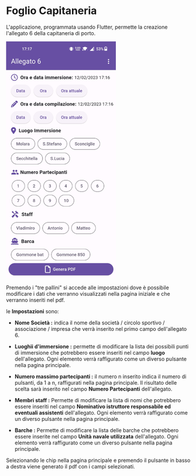 # Foglio Capitaneria

L'applicazione, programmata usando Flutter, permette la creazione l'allegato 6 della capitaneria di porto.

<img src = "PaginaPrincipale.jpg" width = "300">

Premendo i "tre pallini" si accede alle impostazioni dove è possibile modificare i dati che verranno visualizzati nella pagina iniziale e che verranno inseriti nel pdf.


le **Impostazioni** sono:

* **Nome Società :** indica il nome della società / circolo sportivo / associazione / impresa che verrà inserito nel primo campo dell'allegato 6.

*  **Luoghii d'immersione :** permette di modificare la lista dei possibili punti di immersione che potrebbero essere inseriti nel campo **luogo** dell'allegato.
Ogni elemento verrà raffigurato come un diverso pulsante nella pagina principale.

* **Numero massimo partecipanti :** il numero n inserito indica il numero di pulsanti, da 1 a n, raffigurati nella pagina principale.
Il risultato delle scelta sarà inserito nel campo **Numero Partecipanti** dell'allegato.

* **Membri staff :** Permette di modificare la lista di nomi che potrebbero essere inseriti nel campo **Nominativo istruttore responsabile ed eventuali assistenti** dell'allegato.
Ogni elemento verrà raffigurato come un diverso pulsante nella pagina principale.

* **Barche :** Permette di modificare la lista delle barche che potrebbero essere inserite nel campo **Unità navale utilizzata** dell'allegato.
Ogni elemento verrà raffigurato come un diverso pulsante nella pagina principale.

Selezionando le chip nella pagina principale e premendo il pulsante in basso a destra viene generato il pdf con i campi selezionati.

